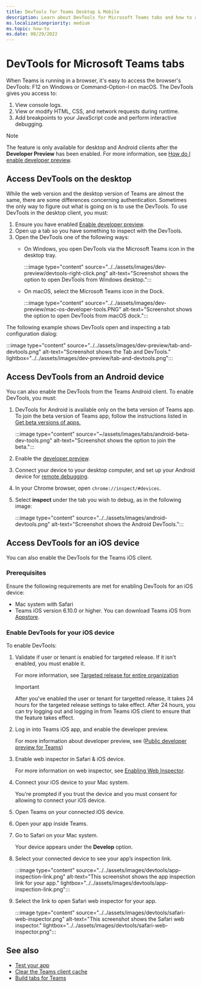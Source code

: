 ```yaml
---
title: DevTools for Teams Desktop & Mobile
description: Learn about DevTools for Microsoft Teams tabs and how to access and debug DevTools using Teams desktop or mobile client (Android).
ms.localizationpriority: medium
ms.topic: how-to
ms.date: 08/29/2022
---
```


# DevTools for Microsoft Teams tabs

When Teams is running in a browser, it's easy to access the browser's DevTools: F12 on Windows or Command-Option-I on macOS. The DevTools gives you access to:

1. View console logs.
1. View or modify HTML, CSS, and network requests during runtime.
1. Add breakpoints to your JavaScript code and perform interactive debugging.

> [!NOTE]
> The feature is only available for desktop and Android clients after the **Developer Preview** has been enabled. For more information, see [How do I enable developer preview](~/resources/dev-preview/developer-preview-intro.md).

## Access DevTools on the desktop

While the web version and the desktop version of Teams are almost the same, there are some differences concerning authentication. Sometimes the only way to figure out what is going on is to use the DevTools. To use DevTools in the desktop client, you must:

1. Ensure you have enabled [Enable developer preview](../../resources/dev-preview/developer-preview-intro.md#enable-developer-preview).
1. Open up a tab so you have something to inspect with the DevTools.
1. Open the DevTools one of the following ways:
    * On Windows, you open DevTools via the Microsoft Teams icon in the desktop tray.

      :::image type="content" source="../../assets/images/dev-preview/devtools-right-click.png" alt-text="Screenshot shows the option to open DevTools from Windows desktop.":::

    * On macOS, select the Microsoft Teams icon in the Dock.

      :::image type="content" source="../../assets/images/dev-preview/mac-os-developer-tools.PNG" alt-text="Screenshot shows the option to open DevTools from macOS dock.":::

The following example shows DevTools open and inspecting a tab configuration dialog:

   :::image type="content" source="../../assets/images/dev-preview/tab-and-devtools.png" alt-text="Screenshot shows the Tab and DevTools." lightbox="../../assets/images/dev-preview/tab-and-devtools.png":::

## Access DevTools from an Android device

You can also enable the DevTools from the Teams Android client. To enable DevTools, you must:

1. DevTools for Android is available only on the beta version of Teams app. To join the beta version of Teams app, follow the instructions listed in [Get beta versions of apps.](https://support.google.com/googleplay/answer/7003180?hl=en#:~:text=Get%20beta%20versions%20of%20apps)

   :::image type="content" source="~/assets/images/tabs/android-beta-dev-tools.png" alt-text="Screenshot shows the option to join the beta.":::

1. Enable the [developer preview](~/resources/dev-preview/developer-preview-intro.md).
1. Connect your device to your desktop computer, and set up your Android device for [remote debugging](https://developers.google.com/web/tools/chrome-devtools/remote-debugging/).
1. In your Chrome browser, open `chrome://inspect/#devices`.
1. Select **inspect** under the tab you wish to debug, as in the following image:

   :::image type="content" source="../../assets/images/android-devtools.png" alt-text="Screenshot shows the Android DevTools.":::

## Access DevTools for an iOS device

You can also enable the DevTools for the Teams iOS client.

### Prerequisites

Ensure the following requirements are met for enabling DevTools for an iOS device:

* Mac system with Safari
* Teams iOS version 6.10.0 or higher. You can download Teams iOS from [Appstore](https://aka.ms/teamsmobiledownload).

### Enable DevTools for your iOS device

To enable DevTools:

1. Validate if user or tenant is enabled for targeted release. If it isn't enabled, you must enable it.

   For more information, see [Targeted release for entire organization](/microsoft-365/admin/manage/release-options-in-office-365?view=o365-worldwide.md#targeted-release-for-entire-organization&preserve-view=true)

   > [!IMPORTANT]
   > After you've enabled the user or tenant for targetted release, it takes 24 hours for the targeted release settings to take effect. After 24 hours, you can try logging out and logging in from Teams iOS client to ensure that the feature takes effect.

1. Log in into Teams iOS app, and enable the developer preview.

   For more information about developer preview, see ([Public developer preview for Teams](../../resources/dev-preview/developer-preview-intro.md))

1. Enable web inspector in Safari & iOS device.

   For more information on web inspector, see [Enabling Web Inspector](https://webkit.org/web-inspector/enabling-web-inspector/).

1. Connect your iOS device to your Mac system.

   You're prompted if you trust the device and you must consent for allowing to connect your iOS device.

1. Open Teams on your connected iOS device.

1. Open your app inside Teams.

1. Go to Safari on your Mac system.

   Your device appears under the **Develop** option.

1. Select your connected device to see your app’s inspection link.

   :::image type="content" source="../../assets/images/devtools/app-inspection-link.png" alt-text="This screenshot shows the app inspection link for your app." lightbox="../../assets/images/devtools/app-inspection-link.png":::

1. Select the link to open Safari web inspector for your app.

    :::image type="content" source="../../assets/images/devtools/safari-web-inspector.png" alt-text="This screenshot shows the Safari web inspector." lightbox="../../assets/images/devtools/safari-web-inspector.png":::

## See also

* [Test your app](../../concepts/build-and-test/test-app-overview.md)
* [Clear the Teams client cache](/microsoftteams/troubleshoot/teams-administration/clear-teams-cache)
* [Build tabs for Teams](../what-are-tabs.md)
